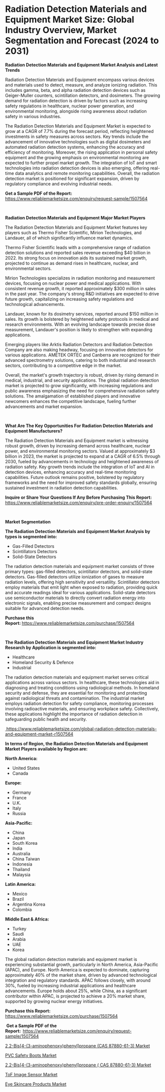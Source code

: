 <p><h1>Radiation Detection Materials and Equipment Market Size: Global Industry Overview, Market Segmentation and Forecast (2024 to 2031)</h1></p><p><strong>Radiation Detection Materials and Equipment Market Analysis and Latest Trends</strong></p>
<p><p>Radiation Detection Materials and Equipment encompass various devices and materials used to detect, measure, and analyze ionizing radiation. This includes gamma, beta, and alpha radiation detection devices such as Geiger-Muller counters, scintillation detectors, and dosimeters. The growing demand for radiation detection is driven by factors such as increasing safety regulations in healthcare, nuclear power generation, and environmental monitoring, alongside rising awareness about radiation safety in various industries.</p><p>The Radiation Detection Materials and Equipment Market is expected to grow at a CAGR of 7.7% during the forecast period, reflecting heightened investments in safety measures across sectors. Key trends include the advancement of innovative technologies such as digital dosimeters and automated radiation detection systems, enhancing the accuracy and efficiency of monitoring. Moreover, the rising application in personal safety equipment and the growing emphasis on environmental monitoring are expected to further propel market growth. The integration of IoT and smart technologies into radiation detection devices is also emerging, offering real-time data analytics and remote monitoring capabilities. Overall, the radiation detection market is positioned for significant expansion, driven by regulatory compliance and evolving industrial needs.</p></p>
<p><strong>Get a Sample PDF of the Report:&nbsp;</strong> <a href="https://www.reliablemarketsize.com/enquiry/request-sample/1507564">https://www.reliablemarketsize.com/enquiry/request-sample/1507564</a></p>
<p>&nbsp;</p>
<p><strong>Radiation Detection Materials and Equipment Major Market Players</strong></p>
<p><p>The Radiation Detection Materials and Equipment Market features key players such as Thermo Fisher Scientific, Mirion Technologies, and Landauer, all of which significantly influence market dynamics. </p><p>Thermo Fisher Scientific leads with a comprehensive range of radiation detection solutions and reported sales revenue exceeding $40 billion in 2022. Its strong focus on innovation aids its sustained market growth, projected to continue as demand rises in healthcare, nuclear, and environmental sectors.</p><p>Mirion Technologies specializes in radiation monitoring and measurement devices, focusing on nuclear power and medical applications. With consistent revenue growth, it reported approximately $300 million in sales in the past year. The company's strong R&D initiatives are expected to drive future growth, capitalizing on increasing safety regulations and technological advancements.</p><p>Landauer, known for its dosimetry services, reported around $150 million in sales. Its growth is bolstered by heightened safety protocols in medical and research environments. With an evolving landscape towards precise dose measurement, Landauer's position is likely to strengthen with expanding applications.</p><p>Emerging players like Arktis Radiation Detectors and Radiation Detection Company are also making headway, focusing on innovative detectors for various applications. AMETEK ORTEC and Canberra are recognized for their advanced spectrometry solutions, catering to both industrial and research sectors, contributing to a competitive edge in the market.</p><p>Overall, the market's growth trajectory is robust, driven by rising demand in medical, industrial, and security applications. The global radiation detection market is projected to grow significantly, with increasing regulations and public awareness emphasizing the need for comprehensive radiation safety solutions. The amalgamation of established players and innovative newcomers enhances the competitive landscape, fueling further advancements and market expansion.</p></p>
<p>&nbsp;</p>
<p><strong>What Are The Key Opportunities For Radiation Detection Materials and Equipment Manufacturers?</strong></p>
<p><p>The Radiation Detection Materials and Equipment market is witnessing robust growth, driven by increasing demand across healthcare, nuclear power, and environmental monitoring sectors. Valued at approximately $3 billion in 2023, the market is projected to expand at a CAGR of 6.5% through 2030, fueled by advancements in technology and heightened awareness of radiation safety. Key growth trends include the integration of IoT and AI in detection devices, enhancing accuracy and real-time monitoring capabilities. Future outlook remains positive, bolstered by regulatory frameworks and the need for improved safety standards globally, ensuring sustained investment in radiation detection capabilities.</p></p>
<p><strong>Inquire or Share Your Questions If Any Before Purchasing This Report:</strong> <a href="https://www.reliablemarketsize.com/enquiry/pre-order-enquiry/1507564">https://www.reliablemarketsize.com/enquiry/pre-order-enquiry/1507564</a></p>
<p>&nbsp;</p>
<p><strong>Market Segmentation</strong></p>
<p><strong>The Radiation Detection Materials and Equipment Market Analysis by types is segmented into:</strong></p>
<p><ul><li>Gas-Filled Detectors</li><li>Scintillators Detectors</li><li>Solid-State Detectors</li></ul></p>
<p><p>The radiation detection materials and equipment market consists of three primary types: gas-filled detectors, scintillator detectors, and solid-state detectors. Gas-filled detectors utilize ionization of gases to measure radiation levels, offering high sensitivity and versatility. Scintillator detectors employ materials that emit light when exposed to radiation, providing quick and accurate readings ideal for various applications. Solid-state detectors use semiconductor materials to directly convert radiation energy into electronic signals, enabling precise measurement and compact designs suitable for advanced detection needs.</p></p>
<p><strong>Purchase this Report:&nbsp;</strong><a href="https://www.reliablemarketsize.com/purchase/1507564">https://www.reliablemarketsize.com/purchase/1507564</a></p>
<p>&nbsp;</p>
<p><strong>The Radiation Detection Materials and Equipment Market Industry Research by Application is segmented into:</strong></p>
<p><ul><li>Healthcare</li><li>Homeland Security & Defence</li><li>Industrial</li></ul></p>
<p><p>The radiation detection materials and equipment market serves critical applications across various sectors. In healthcare, these technologies aid in diagnosing and treating conditions using radiological methods. In homeland security and defense, they are essential for monitoring and protecting against radiological threats and contamination. The industrial market employs radiation detection for safety compliance, monitoring processes involving radioactive materials, and ensuring workplace safety. Collectively, these applications highlight the importance of radiation detection in safeguarding public health and security.</p></p>
<p><a href="https://www.reliablemarketsize.com/global-radiation-detection-materials-and-equipment-market-r1507564">&nbsp;https://www.reliablemarketsize.com/global-radiation-detection-materials-and-equipment-market-r1507564</a></p>
<p><strong>In terms of Region, the Radiation Detection Materials and Equipment Market Players available by Region are:</strong></p>
<p>
    <p> <strong> North America: </strong>
        <ul>
            <li>United States</li>
            <li>Canada</li>
        </ul>
        </p> 
    <p> <strong> Europe: </strong>
        <ul>
            <li>Germany</li>
            <li>France</li>
            <li>U.K.</li>
            <li>Italy</li>
            <li>Russia</li>
        </ul>
        </p> 
    <p> <strong> Asia-Pacific: </strong>
        <ul>
            <li>China</li>
            <li>Japan</li>
            <li>South Korea</li>
            <li>India</li>
            <li>Australia</li>
            <li>China Taiwan</li>
            <li>Indonesia</li>
            <li>Thailand</li>
            <li>Malaysia</li>
        </ul>
        </p> 
    <p> <strong> Latin America: </strong>
        <ul>
            <li>Mexico</li>
            <li>Brazil</li>
            <li>Argentina Korea</li>
            <li>Colombia</li>
        </ul>
        </p> 
    <p> <strong> Middle East & Africa: </strong>
        <ul>
            <li>Turkey</li>
            <li>Saudi</li>
            <li>Arabia</li>
            <li>UAE</li>
            <li>Korea</li>
        </ul>
    </p>
    </p>
<p><p>The global radiation detection materials and equipment market is experiencing substantial growth, particularly in North America, Asia-Pacific (APAC), and Europe. North America is expected to dominate, capturing approximately 40% of the market share, driven by advanced technological integration and regulatory standards. APAC follows closely, with around 30%, fueled by increasing industrial applications and healthcare advancements. Europe holds about 25%, while China, as a significant contributor within APAC, is projected to achieve a 20% market share, supported by growing nuclear energy initiatives.</p></p>
<p><strong>Purchase this Report: </strong><a href="https://www.reliablemarketsize.com/purchase/1507564">https://www.reliablemarketsize.com/purchase/1507564</a></p>
<p>&nbsp;<strong>Get a Sample PDF of the Report:&nbsp;&nbsp;</strong><a href="https://www.reliablemarketsize.com/enquiry/request-sample/1507564">https://www.reliablemarketsize.com/enquiry/request-sample/1507564</a></p>
<p><strong></strong></p>
<p><p><a href="https://medium.com/@htf54hf/2-2-bis-4-3-aminophenoxy-phenyl-propane-cas-87880-61-3-market-size-share-trends-analysis-6b4a364e98a4?postPublishedType=repub">2,2-Bis[4-(3-aminophenoxy)phenyl]propane (CAS 87880-61-3) Market</a></p><p><a href="https://issuu.com/reportprime-2/docs/pvc-safety-boots-market-size-2030.p_b98064818a72c1">PVC Safety Boots Market</a></p><p><a href="https://medium.com/@htf54hf/2-2-bis-4-3-aminophenoxy-phenyl-propane-cas-87880-61-3-market-emerging-trends-and-future-896b22913559">2,2-Bis[4-(3-aminophenoxy)phenyl]propane ( CAS 87880-61-3) Market</a></p><p><a href="https://www.linkedin.com/pulse/tof-image-sensor-market-size-growing-cagr-46-report-covers-analysis-p7caf?trackingId=WhLpLik5R8StDCb2%2FNkMlg%3D%3D">ToF Image Sensor Market</a></p><p><a href="https://www.linkedin.com/pulse/eye-skincare-products-market-share-new-trends-analysis-its-type-m9uaf?trackingId=OsQf0%2B9BQfORArdU4Pun3Q%3D%3D">Eye Skincare Products Market</a></p></p>